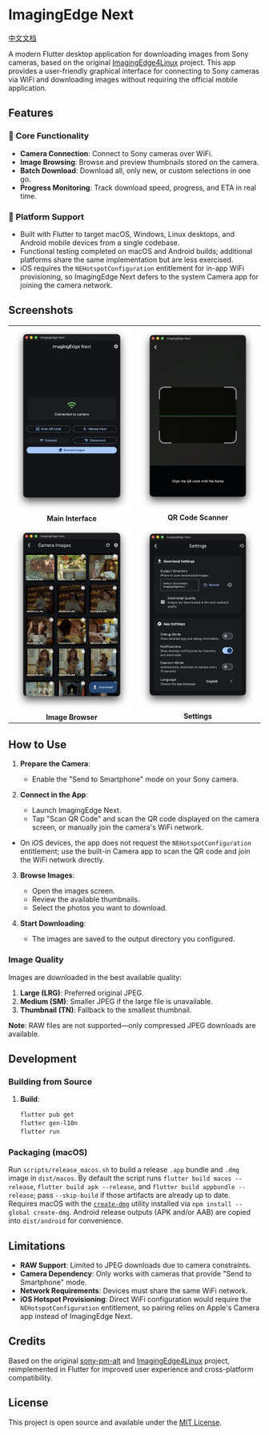 # ImagingEdge Next

[中文文档](README.zh.md)

A modern Flutter desktop application for downloading images from Sony cameras, based on the original [ImagingEdge4Linux](https://github.com/schorschii/ImagingEdge4Linux) project. This app provides a user-friendly graphical interface for connecting to Sony cameras via WiFi and downloading images without requiring the official mobile application.

## Features

### 🎯 Core Functionality
- **Camera Connection**: Connect to Sony cameras over WiFi.
- **Image Browsing**: Browse and preview thumbnails stored on the camera.
- **Batch Download**: Download all, only new, or custom selections in one go.
- **Progress Monitoring**: Track download speed, progress, and ETA in real time.

### 🧩 Platform Support
- Built with Flutter to target macOS, Windows, Linux desktops, and Android mobile devices from a single codebase.
- Functional testing completed on macOS and Android builds; additional platforms share the same implementation but are less exercised.
- iOS requires the `NEHotspotConfiguration` entitlement for in-app WiFi provisioning, so ImagingEdge Next defers to the system Camera app for joining the camera network.

## Screenshots

<div align="center">
  <table>
    <tr>
      <td align="center">
        <img src=".github/screenshots/CleanShot 2025-10-03 at 03.12.34@2x.png" width="400" alt="Main Interface"/>
        <br/>
        <b>Main Interface</b>
      </td>
      <td align="center">
        <img src=".github/screenshots/CleanShot 2025-10-03 at 03.11.56@2x.png" width="400" alt="QR Code Scanner"/>
        <br/>
        <b>QR Code Scanner</b>
      </td>
    </tr>
    <tr>
      <td align="center">
        <img src=".github/screenshots/CleanShot 2025-10-03 at 03.13.15@2x.png" width="400" alt="Image Browser"/>
        <br/>
        <b>Image Browser</b>
      </td>
      <td align="center">
        <img src=".github/screenshots/CleanShot 2025-10-03 at 03.11.27@2x.png" width="400" alt="Settings"/>
        <br/>
        <b>Settings</b>
      </td>
    </tr>
  </table>
</div>

## How to Use

1. **Prepare the Camera**:
   - Enable the "Send to Smartphone" mode on your Sony camera.

2. **Connect in the App**:
   - Launch ImagingEdge Next.
   - Tap "Scan QR Code" and scan the QR code displayed on the camera screen, or manually join the camera's WiFi network.
  - On iOS devices, the app does not request the `NEHotspotConfiguration` entitlement; use the built-in Camera app to scan the QR code and join the WiFi network directly.

3. **Browse Images**:
   - Open the images screen.
   - Review the available thumbnails.
   - Select the photos you want to download.

4. **Start Downloading**:
   - The images are saved to the output directory you configured.

### Image Quality
Images are downloaded in the best available quality:
1. **Large (LRG)**: Preferred original JPEG.
2. **Medium (SM)**: Smaller JPEG if the large file is unavailable.
3. **Thumbnail (TN)**: Fallback to the smallest thumbnail.

**Note**: RAW files are not supported—only compressed JPEG downloads are available.

## Development

### Building from Source

1. **Build**:
   ```bash
   flutter pub get
   flutter gen-l10n
   flutter run
   ```

### Packaging (macOS)

Run `scripts/release_macos.sh` to build a release `.app` bundle and `.dmg` image in `dist/macos`. By default the script runs `flutter build macos --release`, `flutter build apk --release`, and `flutter build appbundle --release`; pass `--skip-build` if those artifacts are already up to date. Requires macOS with the [`create-dmg`](https://github.com/create-dmg/create-dmg) utility installed via `npm install --global create-dmg`. Android release outputs (APK and/or AAB) are copied into `dist/android` for convenience.

## Limitations

- **RAW Support**: Limited to JPEG downloads due to camera constraints.
- **Camera Dependency**: Only works with cameras that provide "Send to Smartphone" mode.
- **Network Requirements**: Devices must share the same WiFi network.
- **iOS Hotspot Provisioning**: Direct WiFi configuration would require the `NEHotspotConfiguration` entitlement, so pairing relies on Apple's Camera app instead of ImagingEdge Next.

## Credits

Based on the original [sony-pm-alt](https://github.com/falk0069/sony-pm-alt) and [ImagingEdge4Linux](https://github.com/schorschii/ImagingEdge4Linux) project, reimplemented in Flutter for improved user experience and cross-platform compatibility.

## License

This project is open source and available under the [MIT License](LICENSE).
